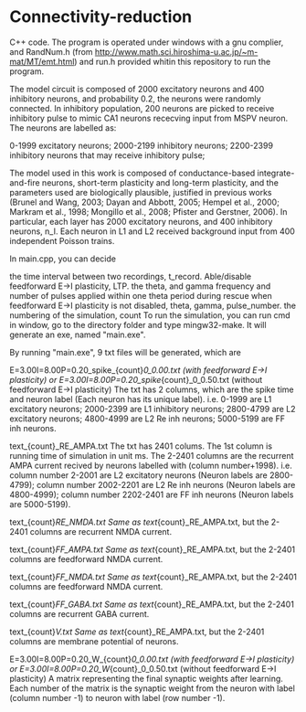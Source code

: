 # Connectivity-reduction
C++ code. The program is operated under windows with a gnu complier, and RandNum.h (from http://www.math.sci.hiroshima-u.ac.jp/~m-mat/MT/emt.html) and run.h provided whitin this repository to run the program.

The model circuit is composed of 2000 excitatory neurons and 400 inhibitory neurons, and probability 0.2, the neurons were randomly connected. In inhibitory population, 200 neurons are picked to receive inhibitory pulse to mimic CA1 neurons rececving input from MSPV neuron. The neurons are labelled as:

0-1999 excitatory neurons;
2000-2199 inhibitory neurons;
2200-2399 inhibitory neurons that may receive inhibitory pulse;

The model used in this work is composed of conductance-based integrate-and-fire neurons, short-term plasticity and long-term plasticity, and the parameters used are biologically plausible, justified in previous works (Brunel and Wang, 2003; Dayan and Abbott, 2005; Hempel et al., 2000; Markram et al., 1998; Mongillo et al., 2008; Pfister and Gerstner, 2006). In particular, each layer has 2000 excitatory neurons, and 400 inhibitory neurons, n_I. Each neuron in L1 and L2 received background input from 400 independent Poisson trains. 

In main.cpp, you can decide

the time interval between two recordings, t_record.
Able/disable feedforward E->I plasticity, LTP.
the theta, and gamma frequency and number of pulses applied within one theta period during rescue when feedforward E->I plasticity is not disabled, theta, gamma, pulse_number.
the numbering of the simulation, count
To run the simulation, you can run cmd in window, go to the directory folder and type mingw32-make. It will generate an exe, named "main.exe".

By running "main.exe", 9 txt files will be generated, which are

E=3.00I=8.00P=0.20_spike_{count}_0_0.00.txt (with feedforward E->I plasticity) or E=3.00I=8.00P=0.20_spike_{count}_0_0.50.txt (without feedforward E->I plasticity)
The txt has 2 columns, which are the spike time and neuron label (Each neuron has its unique label). i.e. 0-1999 are L1 excitatory neurons; 2000-2399 are L1 inhibitory neurons; 2800-4799 are L2 excitatory neurons; 4800-4999 are L2 Re inh neurons; 5000-5199 are FF inh neurons.

text_{count}_RE_AMPA.txt
The txt has 2401 colums. The 1st column is running time of simulation in unit ms. The 2-2401 columns are the recurrent AMPA current recived by neurons labelled with (column number+1998). i.e. column number 2-2001 are L2 excitatory neurons (Neuron labels are 2800-4799); column number 2002-2201 are L2 Re inh neurons (Neuron labels are 4800-4999); column number 2202-2401 are FF inh neurons (Neuron labels are 5000-5199).

text_{count}_RE_NMDA.txt
Same as text_{count}_RE_AMPA.txt, but the 2-2401 columns are recurrent NMDA current.

text_{count}_FF_AMPA.txt
Same as text_{count}_RE_AMPA.txt, but the 2-2401 columns are feedforward NMDA current.

text_{count}_FF_NMDA.txt
Same as text_{count}_RE_AMPA.txt, but the 2-2401 columns are feedforward NMDA current.

text_{count}_FF_GABA.txt
Same as text_{count}_RE_AMPA.txt, but the 2-2401 columns are recurrent GABA current.

text_{count}_V.txt
Same as text_{count}_RE_AMPA.txt, but the 2-2401 columns are membrane potential of neurons.

E=3.00I=8.00P=0.20_W_{count}_0_0.00.txt (with feedforward E->I plasticity) or E=3.00I=8.00P=0.20_W_{count}_0_0.50.txt (without feedforward E->I plasticity)
A matrix representing the final synaptic weights after learning. Each number of the matrix is the synaptic weight from the neuron with label (column number -1) to neuron with label (row number -1).
